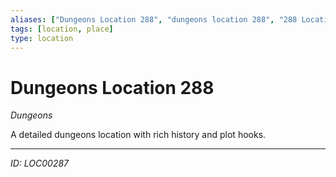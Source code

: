 ```yaml
---
aliases: ["Dungeons Location 288", "dungeons location 288", "288 Location Dungeons"]
tags: [location, place]
type: location
---
```


# Dungeons Location 288

*Dungeons*

A detailed dungeons location with rich history and plot hooks.

---
*ID: LOC00287*